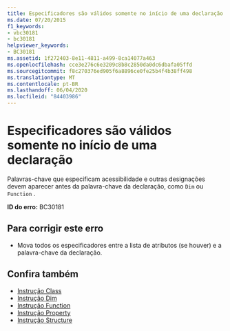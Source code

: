 ```yaml
---
title: Especificadores são válidos somente no início de uma declaração
ms.date: 07/20/2015
f1_keywords:
- vbc30181
- bc30181
helpviewer_keywords:
- BC30181
ms.assetid: 1f272403-8e11-4811-a499-8ca14077a463
ms.openlocfilehash: cce3e276c6e3209c8b8c2850da0dc6dbafa05ffd
ms.sourcegitcommit: f8c270376ed905f6a8896ce0fe25b4f4b38ff498
ms.translationtype: MT
ms.contentlocale: pt-BR
ms.lasthandoff: 06/04/2020
ms.locfileid: "84403986"
---
```

# <a name="specifiers-valid-only-at-the-beginning-of-a-declaration"></a>Especificadores são válidos somente no início de uma declaração
Palavras-chave que especificam acessibilidade e outras designações devem aparecer antes da palavra-chave da declaração, como `Dim` ou `Function` .  
  
 **ID do erro:** BC30181  
  
## <a name="to-correct-this-error"></a>Para corrigir este erro  
  
- Mova todos os especificadores entre a lista de atributos (se houver) e a palavra-chave da declaração.  
  
## <a name="see-also"></a>Confira também

- [Instrução Class](../language-reference/statements/class-statement.md)
- [Instrução Dim](../language-reference/statements/dim-statement.md)
- [Instrução Function](../language-reference/statements/function-statement.md)
- [Instrução Property](../language-reference/statements/property-statement.md)
- [Instrução Structure](../language-reference/statements/structure-statement.md)
